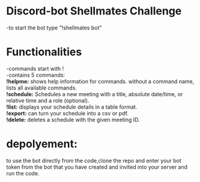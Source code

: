 # Discord-bot Shellmates Challenge 
-to start the bot type "!shellmates bot"<br/>
# Functionalities
-commands start with ! <br/>
-contains 5 commands: <br/>
**!helpme:** shows help information for commands. without a command name, lists all available commands.<br/>
**!schedule:** Schedules a new meeting with a title, absolute date/time, or relative time and a role (optional).<br/>
**!list:** displays your schedule details in a table format.<br/>
**!export:** can turn your schedule into a csv or pdf.<br/>
**!delete:** deletes a schedule with the given meeting ID.<br/>
# depolyement:
to use the bot directly from the code,clone the repo and enter your bot token from the bot that you have created and invited into your server and run the code.
